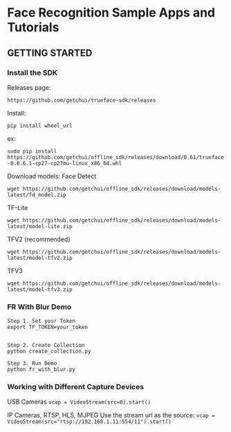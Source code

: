 # Face Recognition Sample Apps and Tutorials

## GETTING STARTED

### Install the SDK

Releases page:

`https://github.com/getchui/trueface-sdk/releases`

Install:

`pip install wheel_url`

ex:

`sudo pip install https://github.com/getchui/offline_sdk/releases/download/0.61/trueface-0.0.6.1-cp27-cp27mu-linux_x86_64.whl`

Download models:
Face Detect

`wget https://github.com/getchui/offline_sdk/releases/download/models-latest/fd_model.zip`

TF-Lite

`wget https://github.com/getchui/offline_sdk/releases/download/models-latest/model-lite.zip`

TFV2 (recommended)

`wget https://github.com/getchui/offline_sdk/releases/download/models-latest/model-tfv2.zip`

TFV3

`wget https://github.com/getchui/offline_sdk/releases/download/models-latest/model-tfv3.zip`


### FR With Blur Demo

```
Step 1. Set your Token
export TF_TOKEN=your_token


Step 2. Create Collection
python create_collection.py

Step 3. Run Demo
python fr_with_blur.py

```

### Working with Different Capture Devices
USB Cameras
`vcap = VideoStream(src=0).start()`

IP Cameras, RTSP, HLS, MJPEG
Use the stream url as the source:
`vcap = VideoStream(src="rtsp://192.168.1.11:554/11").start()`


